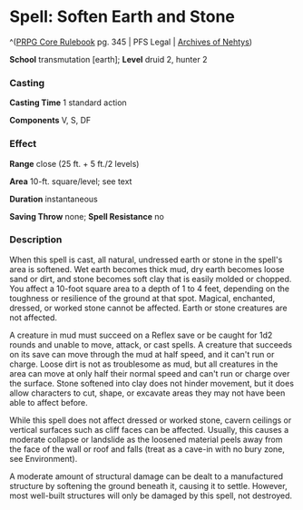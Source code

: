 # Spell: Soften Earth and Stone

^([PRPG Core Rulebook][ss-soften-earth-and-stone] pg. 345 | PFS Legal | [Archives of Nehtys][sn-soften-earth-and-stone])

**School** transmutation [earth]; **Level** druid 2, hunter 2

### Casting

**Casting Time** 1 standard action  

**Components** V, S, DF

### Effect

**Range** close (25 ft. + 5 ft./2 levels)  

**Area** 10-ft. square/level; see text  

**Duration** instantaneous  

**Saving Throw** none; **Spell Resistance** no

### Description

When this spell is cast, all natural, undressed earth or stone in the spell's area is softened. Wet earth becomes thick mud, dry earth becomes loose sand or dirt, and stone becomes soft clay that is easily molded or chopped. You affect a 10-foot square area to a depth of 1 to 4 feet, depending on the toughness or resilience of the ground at that spot. Magical, enchanted, dressed, or worked stone cannot be affected. Earth or stone creatures are not affected.  

A creature in mud must succeed on a Reflex save or be caught for 1d2 rounds and unable to move, attack, or cast spells. A creature that succeeds on its save can move through the mud at half speed, and it can't run or charge. Loose dirt is not as troublesome as mud, but all creatures in the area can move at only half their normal speed and can't run or charge over the surface. Stone softened into clay does not hinder movement, but it does allow characters to cut, shape, or excavate areas they may not have been able to affect before.  

While this spell does not affect dressed or worked stone, cavern ceilings or vertical surfaces such as cliff faces can be affected. Usually, this causes a moderate collapse or landslide as the loosened material peels away from the face of the wall or roof and falls (treat as a cave-in with no bury zone, see Environment).  

A moderate amount of structural damage can be dealt to a manufactured structure by softening the ground beneath it, causing it to settle. However, most well-built structures will only be damaged by this spell, not destroyed.

[ss-soften-earth-and-stone]: http://paizo.com/pathfinderRPG/v57
[sn-soften-earth-and-stone]: http://www.archivesofnethys.com/SpellDisplay.aspx?ItemName=Soften%20Earth%20and%20Stone